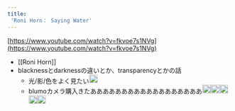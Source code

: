 ```yaml
---
title:
 'Roni Horn： Saying Water'
---
```


[https://www.youtube.com/watch?v=fkvoe7s1NVg](https://www.youtube.com/watch?v=fkvoe7s1NVg)
- [[Roni Horn]]
- blacknessとdarknessの違いとか、transparencyとかの話
    - 光/影/色をよく見たい<img src='https://scrapbox.io/api/pages/blu3mo-public/blu3mo/icon' alt='blu3mo.icon' height="19.5"/>
    - blumoカメラ購入きたああああああああああああああああああ<img src='https://scrapbox.io/api/pages/blu3mo-public/tkgshn/icon' alt='tkgshn.icon' height="19.5"/><img src='https://scrapbox.io/api/pages/blu3mo-public/tkgshn/icon' alt='tkgshn.icon' height="19.5"/><img src='https://scrapbox.io/api/pages/blu3mo-public/tkgshn/icon' alt='tkgshn.icon' height="19.5"/><img src='https://scrapbox.io/api/pages/blu3mo-public/tkgshn/icon' alt='tkgshn.icon' height="19.5"/><img src='https://scrapbox.io/api/pages/blu3mo-public/tkgshn/icon' alt='tkgshn.icon' height="19.5"/>
